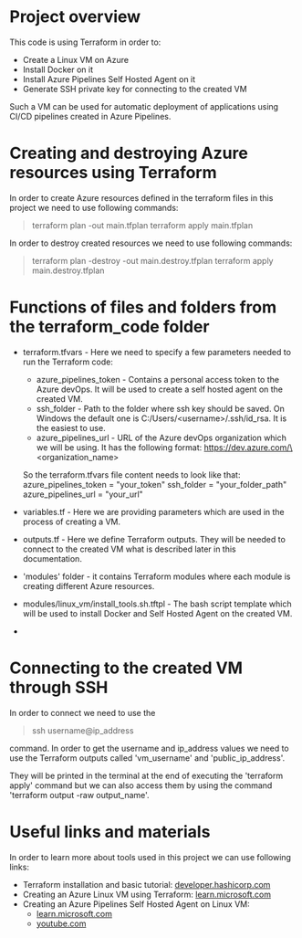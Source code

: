 # Project overview

This code is using Terraform in order to:
- Create a Linux VM on Azure
- Install Docker on it
- Install Azure Pipelines Self Hosted Agent on it
- Generate SSH private key for connecting to the created VM

Such a VM can be used for automatic deployment of applications using CI/CD pipelines created in Azure Pipelines.

# Creating and destroying Azure resources using Terraform
In order to create Azure resources defined in the terraform files in this project we need to use following commands:
> terraform plan -out main.tfplan
> terraform apply main.tfplan

In order to destroy created resources we need to use following commands:
> terraform plan -destroy -out main.destroy.tfplan
> terraform apply main.destroy.tfplan

# Functions of files and folders from the terraform_code folder
- terraform.tfvars - Here we need to specify a few parameters needed to run the Terraform code:
	- azure_pipelines_token - Contains a personal access token to the Azure devOps. It will be used to create a self hosted agent on the created VM.
	- ssh_folder - Path to the folder where ssh key should be saved. On Windows the default one is C:/Users/\<username>/.ssh/id_rsa. It is the easiest to use.
	- azure_pipelines_url - URL of the Azure devOps organization which we will be using. It has the following format: https://dev.azure.com/\<organization_name>

	So the terraform.tfvars file content needs to look like that:
	azure_pipelines_token  = "your_token"
	ssh_folder  = "your_folder_path"
	azure_pipelines_url = "your_url"
	
- variables.tf - Here we are providing parameters which are used in the process of creating a VM.
- outputs.tf - Here we define Terraform outputs. They will be needed to connect to the created VM what is described later in this documentation.
- 'modules' folder - it contains Terraform modules where each module is creating different Azure resources.
- modules/linux_vm/install_tools.sh.tftpl - The bash script template which will be used to install Docker and Self Hosted Agent on the created VM.
- 

# Connecting to the created VM through SSH
In order to connect we need to use the
>ssh username@ip_address

command. In order to get the username and ip_address values we need to use the Terraform outputs called 'vm_username' and 'public_ip_address'. 

They will be printed in the terminal at the end of executing the 'terraform apply' command but we can also access them by using the command 'terraform output -raw output_name'.

# Useful links and materials
In order to learn more about tools used in this project we can use following links:
- Terraform installation and basic tutorial: [developer.hashicorp.com](https://developer.hashicorp.com/terraform/tutorials/azure-get-started/infrastructure-as-code)
- Creating an Azure Linux VM using Terraform: [learn.microsoft.com](https://learn.microsoft.com/en-us/azure/virtual-machines/linux/quick-create-terraform?tabs=azure-cli)
- Creating an Azure Pipelines Self Hosted Agent on Linux VM:
	- [learn.microsoft.com](https://learn.microsoft.com/en-us/azure/devops/pipelines/agents/linux-agent?view=azure-devops&tabs=IP-V4)
	- [youtube.com](https://www.youtube.com/watch?v=Hy6fne9oQJM)